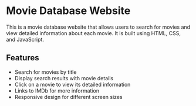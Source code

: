 # Movie Database Website

This is a movie database website that allows users to search for movies and view detailed information about each movie. It is built using HTML, CSS, and JavaScript.

## Features

- Search for movies by title
- Display search results with movie details
- Click on a movie to view its detailed information
- Links to IMDb for more information
- Responsive design for different screen sizes
